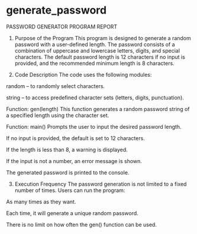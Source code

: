 # generate_password

PASSWORD GENERATOR PROGRAM REPORT
1. Purpose of the Program
This program is designed to generate a random password with a user-defined length. The password consists of a combination of uppercase and lowercase letters, digits, and special characters. The default password length is 12 characters if no input is provided, and the recommended minimum length is 8 characters.

2. Code Description
The code uses the following modules:

random – to randomly select characters.

string – to access predefined character sets (letters, digits, punctuation).

Function: gen(length)
This function generates a random password string of a specified length using the character set.

Function: main()
Prompts the user to input the desired password length.

If no input is provided, the default is set to 12 characters.

If the length is less than 8, a warning is displayed.

If the input is not a number, an error message is shown.

The generated password is printed to the console.

3. Execution Frequency
The password generation is not limited to a fixed number of times. Users can run the program:

As many times as they want.

Each time, it will generate a unique random password.

There is no limit on how often the gen() function can be used.

